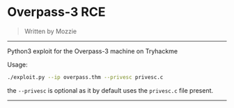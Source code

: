 # Overpass-3 RCE

> Written by Mozzie

---------------
Python3 exploit for the Overpass-3 machine on Tryhackme

Usage:
```bash
./exploit.py --ip overpass.thm --privesc privesc.c 
```

the `--privesc` is optional as it by default uses the `privesc.c` file present.

--------------